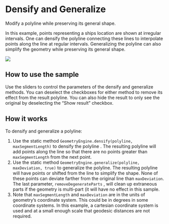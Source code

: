 # Densify and Generalize

Modify a polyline while preserving its general shape.

In this example, points representing a ships location are shown at
irregular intervals. One can densify the polyline connecting these lines
to interpolate points along the line at regular intervals. Generalizing
the polyline can also simplify the geometry while preserving its general
shape.

![](DensifyAndGeneralize.gif)

## How to use the sample

Use the sliders to control the parameters of the densify and generalize
methods. You can deselect the checkboxes for either method to remove its
effect from the result polyline. You can also hide the result to only
see the original by deselecting the “Show result” checkbox.

## How it works

To densify and generalize a polyline:

1.  Use the static method `GeometryEngine.densify(polyline,
    maxSegmentLength)` to densify the polyline . The resulting polyline
    will add points along the line so that there are no points greater
    than `maxSegmentLength` from the next point.
2.  Use the static method `GeometryEngine.generalize(polyline,
    maxDeviation, true)` to generalize the polyline. The resulting
    polyline will have points or shifted from the line to simplify the
    shape. None of these points can deviate farther from the original
    line than `maxDeviation`. The last parameter,
    `removeDegenerateParts` , will clean up extraneous parts if the
    geometry is multi-part (it will have no effect in this sample.
3.  Note that `maxSegmentLength` and `maxDeviation` are in the units of
    geometry’s coordinate system. This could be in degrees in some
    coordinate systems. In this example, a cartesian coordinate system
    is used and at a small enough scale that geodesic distances are not
    required.
